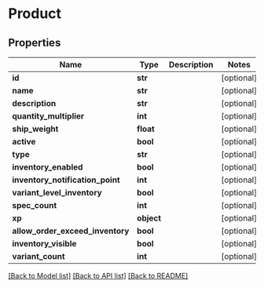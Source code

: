 # Product

## Properties
Name | Type | Description | Notes
------------ | ------------- | ------------- | -------------
**id** | **str** |  | [optional] 
**name** | **str** |  | [optional] 
**description** | **str** |  | [optional] 
**quantity_multiplier** | **int** |  | [optional] 
**ship_weight** | **float** |  | [optional] 
**active** | **bool** |  | [optional] 
**type** | **str** |  | [optional] 
**inventory_enabled** | **bool** |  | [optional] 
**inventory_notification_point** | **int** |  | [optional] 
**variant_level_inventory** | **bool** |  | [optional] 
**spec_count** | **int** |  | [optional] 
**xp** | **object** |  | [optional] 
**allow_order_exceed_inventory** | **bool** |  | [optional] 
**inventory_visible** | **bool** |  | [optional] 
**variant_count** | **int** |  | [optional] 

[[Back to Model list]](../README.md#documentation-for-models) [[Back to API list]](../README.md#documentation-for-api-endpoints) [[Back to README]](../README.md)


